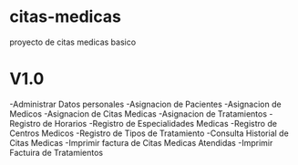 # citas-medicas
proyecto de citas medicas basico
# V1.0
-Administrar Datos personales
-Asignacion de Pacientes
-Asignacion de Medicos
-Asignacion de Citas Medicas
-Asignacion de Tratamientos
-Registro de Horarios
-Registro de Especialidades Medicas
-Registro de Centros Medicos
-Registro de Tipos de Tratamiento
-Consulta Historial de Citas Medicas
-Imprimir factura de Citas Medicas Atendidas
-Imprimir Factuira de Tratamientos


